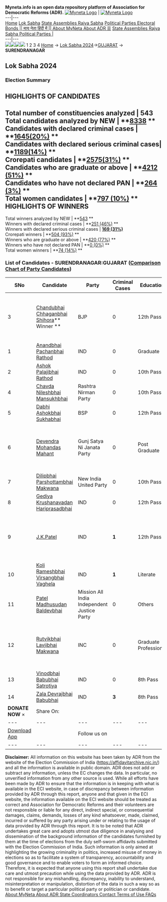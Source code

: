 **Myneta.info is an open data repository platform of Association for Democratic Reforms (ADR).**
[![Myneta Logo](https://www.myneta.info/lib/img/myneta-logo.png)](https://www.myneta.info/) | [![Myneta Logo](https://www.myneta.info/lib/img/adr-logo.png)](https://adrindia.org)  
---|---  
[Home](https://www.myneta.info/) [Lok Sabha](https://www.myneta.info/#ls "Lok Sabha") [ State Assemblies ](https://www.myneta.info/#sa "State Assemblies") [Rajya Sabha](https://www.myneta.info/#rs "Rajya Sabha") [Political Parties ](https://www.myneta.info/party "Political Parties") [ Electoral Bonds ](https://www.myneta.info/electoral_bonds "Electoral Bonds") [ || माय नेता हिंदी में || ](https://translate.google.co.in/translate?prev=hp&hl=en&js=y&u=www.myneta.info&sl=en&tl=hi&history_state0=) [ About MyNeta ](https://adrindia.org/content/about-myneta) [ About ADR ](https://adrindia.org/about-adr/who-we-are) [☰](javascript:void\(0\))
[ State Assemblies ](https://www.myneta.info/#sa "State Assemblies") [ Rajya Sabha ](https://www.myneta.info/#rs "Rajya Sabha") [ Political Parties ](https://www.myneta.info/party "Political Parties")
|   
---|---  
![](https://www.myneta.info/lib/img/banner/banner-1.png)![](https://www.myneta.info/lib/img/banner/banner-2.png)![](https://www.myneta.info/lib/img/banner/banner-3.png)![](https://www.myneta.info/lib/img/banner/banner-4.png)
1  2  3  4 
[Home](https://www.myneta.info/) → [Lok Sabha 2024](https://www.myneta.info/LokSabha2024/)→[GUJARAT](https://www.myneta.info/LokSabha2024/index.php?action=show_constituencies&state_id=11) → **SURENDRANAGAR**
### 
## Lok Sabha 2024
###  Election Summary 
HIGHLIGHTS OF CANDIDATES  
---  
Total number of constituencies analyzed |  543   
Total candidates analyzed by NEW | **[8338](https://www.myneta.info/LokSabha2024/index.php?action=summary&subAction=candidates_analyzed&sort=candidate#summary) **  
Candidates with declared criminal cases | **[1645(20%)](https://www.myneta.info/LokSabha2024/index.php?action=summary&subAction=crime&sort=candidate#summary) **  
Candidates with declared serious criminal cases| **[1189(14%)](https://www.myneta.info/LokSabha2024/index.php?action=summary&subAction=serious_crime&sort=candidate#summary) **  
Crorepati candidates | **[2575(31%)](https://www.myneta.info/LokSabha2024/index.php?action=summary&subAction=crorepati&sort=candidate#summary) **  
Candidates who are graduate or above | **[4212 (51%)](https://www.myneta.info/LokSabha2024/index.php?action=summary&subAction=education&sort=candidate#summary) **  
Candidates who have not declared PAN | **[264 (3%)](https://www.myneta.info/LokSabha2024/index.php?action=summary&subAction=without_pan&sort=candidate#summary) **  
Total women candidates | **[797 (10%)](https://www.myneta.info/LokSabha2024/index.php?action=summary&subAction=women_candidate&sort=candidate#summary) **  
HIGHLIGHTS OF WINNERS  
---  
Total winners analyzed by NEW | **[543](https://www.myneta.info/LokSabha2024/index.php?action=summary&subAction=winner_analyzed&sort=candidate#summary) **  
Winners with declared criminal cases | **[251 (46%)](https://www.myneta.info/LokSabha2024/index.php?action=summary&subAction=winner_crime&sort=candidate#summary) **  
Winners with declared serious criminal cases | **[169 (31%)](https://www.myneta.info/LokSabha2024/index.php?action=summary&subAction=winner_serious_crime&sort=candidate#summary)**  
Crorepati winners | **[504 (93%)](https://www.myneta.info/LokSabha2024/index.php?action=summary&subAction=winner_crorepati&sort=candidate#summary) **  
Winners who are graduate or above | **[420 (77%)](https://www.myneta.info/LokSabha2024/index.php?action=summary&subAction=winner_education&sort=candidate#summary) **  
Winners who have not declared PAN | **[0 (0%)](https://www.myneta.info/LokSabha2024/index.php?action=summary&subAction=winner_without_pan&sort=candidate#summary) **  
Total women winners | **[74 (14%)](https://www.myneta.info/LokSabha2024/index.php?action=summary&subAction=winner_women&sort=candidate#summary) **  
### List of Candidates - SURENDRANAGAR:GUJARAT ([Comparison Chart of Party Candidates](https://www.myneta.info/LokSabha2024/comparisonchart.php?constituency_id=120))
SNo | Candidate| Party| Criminal Cases| Education| Age| Total Assets| Liabilities  
---|---|---|---|---|---|---|---  
3  | [Chandubhai Chhaganbhai Shihora](https://www.myneta.info/LokSabha2024/candidate.php?candidate_id=3501)** Winner ** | BJP | 0 | 12th Pass| 61 | ![](https://myneta.info/image_v2.php?myneta_folder=LokSabha2024&candidate_id=3501&col=ta) | ![](https://myneta.info/image_v2.php?myneta_folder=LokSabha2024&candidate_id=3501&col=lia)  
1  | [Anandbhai Pachanbhai Rathod](https://www.myneta.info/LokSabha2024/candidate.php?candidate_id=4728) | IND | 0 | Graduate| 43 | Rs 6,47,854 ~ 6 Lacs+ | Rs 0 ~   
2  | [Ashok Palajibhai Rathod](https://www.myneta.info/LokSabha2024/candidate.php?candidate_id=4721) | IND | 0 | 10th Pass| 38 | Rs 11,76,308 ~ 11 Lacs+ | Rs 1,57,996 ~ 1 Lacs+  
4  | [Chavda Nileshbhai Mansukhbhai](https://www.myneta.info/LokSabha2024/candidate.php?candidate_id=4725) | Rashtra Nirman Party | 0 | 10th Pass| 40 | Rs 3,14,000 ~ 3 Lacs+ | Rs 0 ~   
5  | [Dabhi Ashokbhai Sukhabhai](https://www.myneta.info/LokSabha2024/candidate.php?candidate_id=5144) | BSP | 0 | 12th Pass| 39 | Rs 15,93,927 ~ 15 Lacs+ | Rs 8,60,000 ~ 8 Lacs+  
6  | [Devendra Mohandas Mahant](https://www.myneta.info/LokSabha2024/candidate.php?candidate_id=4723) | Gunj Satya Ni Janata Party | 0 | Post Graduate| 30 | ![](https://myneta.info/image_v2.php?myneta_folder=LokSabha2024&candidate_id=4723&col=ta) | ![](https://myneta.info/image_v2.php?myneta_folder=LokSabha2024&candidate_id=4723&col=lia)  
7  | [Dilipbhai Parshottambhai Makwana](https://www.myneta.info/LokSabha2024/candidate.php?candidate_id=4727) | New India United Party | 0 | 10th Pass| 47 | Rs 15,88,000 ~ 15 Lacs+ | Rs 11,25,000 ~ 11 Lacs+  
8  | [Gediya Krushanavadan Hariprasadbhai](https://www.myneta.info/LokSabha2024/candidate.php?candidate_id=4724) | IND | 0 | 12th Pass| 38 | Rs 9,35,105 ~ 9 Lacs+ | Rs 0 ~   
9  | [J.K.Patel](https://www.myneta.info/LokSabha2024/candidate.php?candidate_id=4332) | IND | **1** | 12th Pass| 47 | ![](https://myneta.info/image_v2.php?myneta_folder=LokSabha2024&candidate_id=4332&col=ta) | ![](https://myneta.info/image_v2.php?myneta_folder=LokSabha2024&candidate_id=4332&col=lia)  
10  | [Koli Rameshbhai Virsangbhai Vaghela](https://www.myneta.info/LokSabha2024/candidate.php?candidate_id=4331) | IND | **1** | Literate| 45 | Rs 13,10,000 ~ 13 Lacs+ | Rs 4,80,000 ~ 4 Lacs+  
11  | [Patel Madhusudan Baldevbhai](https://www.myneta.info/LokSabha2024/candidate.php?candidate_id=4333) | Mission All India Independent Justice Party | 0 | Others| 29 | Rs 2,04,000 ~ 2 Lacs+ | Rs 0 ~   
12  | [Rutvikbhai Lavjibhai Makwana](https://www.myneta.info/LokSabha2024/candidate.php?candidate_id=3500) | INC | 0 | Graduate Professional| 49 | ![](https://myneta.info/image_v2.php?myneta_folder=LokSabha2024&candidate_id=3500&col=ta) | ![](https://myneta.info/image_v2.php?myneta_folder=LokSabha2024&candidate_id=3500&col=lia)  
13  | [Vinodbhai Babubhai Satrotiya](https://www.myneta.info/LokSabha2024/candidate.php?candidate_id=4730) | IND | 0 | 8th Pass| 55 | Rs 55,000 ~ 55 Thou+ | Rs 0 ~   
14  | [Zala Devrajbhai Babubhai](https://www.myneta.info/LokSabha2024/candidate.php?candidate_id=4329) | IND | **3** | 8th Pass| 34 | Rs 4,83,000 ~ 4 Lacs+ | Rs 0 ~   
|  **DONATE NOW** × |  Share On:  | [](https://api.whatsapp.com/send?text=https%3A%2F%2Fmyneta.info%2Fpunjab2022%2Findex.php%3Faction%3Dshow_constituencies%26state_id%3D19) | [](https://www.facebook.com/sharer/sharer.php?u=https%3A%2F%2Fmyneta.info%2Fpunjab2022%2Findex.php%3Faction%3Dshow_constituencies%26state_id%3D19) | [](https://twitter.com/share?url=https%3A%2F%2Fmyneta.info%2Fpunjab2022%2Findex.php%3Faction%3Dshow_constituencies%26state_id%3D19)  
---|---|---|---|---  
| [ Download App ](https://play.google.com/store/apps/details?id=com.webrosoft.myneta1&pcampaignid=pcampaignidMKT-Other-global-all-co-prtnr-py-PartBadge-Mar2515-1) | [](https://play.google.com/store/apps/details?id=com.webrosoft.myneta1&pcampaignid=pcampaignidMKT-Other-global-all-co-prtnr-py-PartBadge-Mar2515-1) |  Follow us on  | [](https://www.facebook.com/adrindia.org/) | [](https://twitter.com/adrspeaks) | [](https://groups.google.com/g/national-election-watch?hl=en&pli=1) | [](https://www.instagram.com/adrspeaks/) | [](https://www.youtube.com/user/adrspeaks) | [](https://sharechat.com/profile/adrspeaks)  
---|---|---|---|---|---|---|---|---  
**Disclaimer:** All information on this website has been taken by ADR from the website of the Election Commission of India (https://affidavitarchive.nic.in/) and all the information is available in public domain. ADR does not add or subtract any information, unless the EC changes the data. In particular, no unverified information from any other source is used. While all efforts have been made by ADR to ensure that the information is in keeping with what is available in the ECI website, in case of discrepancy between information provided by ADR through this report, anyone and that given in the ECI website, the information available on the ECI website should be treated as correct and Association for Democratic Reforms and their volunteers are not responsible or liable for any direct, indirect special, or consequential damages, claims, demands, losses of any kind whatsoever, made, claimed, incurred or suffered by any party arising under or relating to the usage of data provided by ADR through this report. It is to be noted that ADR undertakes great care and adopts utmost due diligence in analysing and dissemination of the background information of the candidates furnished by them at the time of elections from the duly self-sworn affidavits submitted with the Election Commission of India. Such information is only aimed at highlighting the growing criminality in politics, increased misuse of money in elections so as to facilitate a system of transparency, accountability and good governance and to enable voters to form an informed choice. Therefore, it is expected that anyone using this report shall undertake due care and utmost precaution while using the data provided by ADR. ADR is not responsible for any mishandling, discrepancy, inability to understand, misinterpretation or manipulation, distortion of the data in such a way so as to benefit or target a particular political party or politician or candidate. 
[ About MyNeta ](https://adrindia.org/content/about-myneta) [ About ADR ](https://adrindia.org/about-adr/who-we-are) [ State Coordinators ](https://adrindia.org/about-adr/state-coordinators) [ Contact ](https://adrindia.org/contact-us) [ Terms of Use ](https://adrindia.org/content/adr-terms-use) [ FAQs ](https://adrindia.org/content/faqs)
